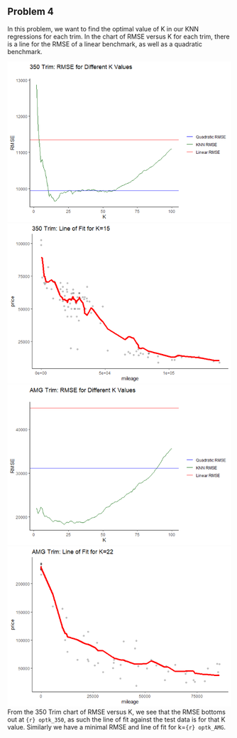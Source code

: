 Problem 4
---------

In this problem, we want to find the optimal value of K in our KNN
regressions for each trim. In the chart of RMSE versus K for each trim,
there is a line for the RMSE of a linear benchmark, as well as a
quadratic benchmark.

![](HW1_P4_files/figure-markdown_strict/unnamed-chunk-2-1.png)![](HW1_P4_files/figure-markdown_strict/unnamed-chunk-2-2.png)![](HW1_P4_files/figure-markdown_strict/unnamed-chunk-2-3.png)![](HW1_P4_files/figure-markdown_strict/unnamed-chunk-2-4.png)
From the 350 Trim chart of RMSE versus K, we see that the RMSE bottoms
out at `{r} optk_350`, as such the line of fit against the test data is
for that K value. Similarly we have a minimal RMSE and line of fit for
k=`{r} optk_AMG`.
